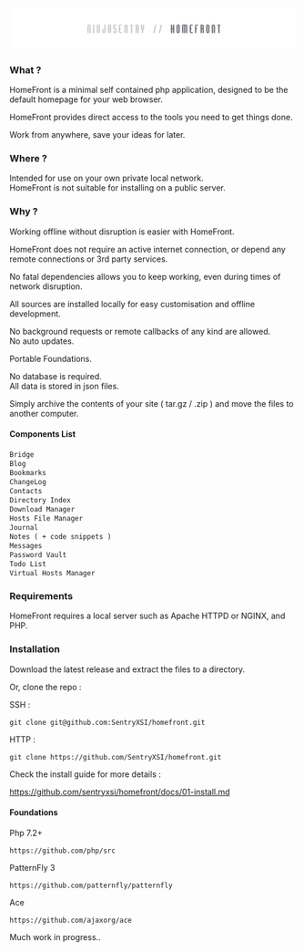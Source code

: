 
![NinjaSentry HomeFront](public/assets/img/logo/ninjasentry-homefront-logo.png)

### What ?

HomeFront is a minimal self contained php application,
designed to be the default homepage for your web browser. 

HomeFront provides direct access to the tools you need to get things done.   

Work from anywhere, save your ideas for later.

### Where ?

Intended for use on your own private local network.   
HomeFront is not suitable for installing on a public server.

### Why ? 

Working offline without disruption is easier with HomeFront.   
 
HomeFront does not require an active internet connection, 
or depend any remote connections or 3rd party services.
 
No fatal dependencies allows you to keep working,
even during times of network disruption.  

All sources are installed locally for easy customisation
and offline development.  

No background requests or remote callbacks of any kind are allowed.  
No auto updates.  

Portable Foundations. 

No database is required.  
All data is stored in json files.  

Simply archive the contents of your site ( tar.gz / .zip ) 
and move the files to another computer.


#### Components List

    Bridge  
    Blog  
    Bookmarks  
    ChangeLog  
    Contacts  
    Directory Index    
    Download Manager  
    Hosts File Manager   
    Journal   
    Notes ( + code snippets )   
    Messages  
    Password Vault      
    Todo List      
    Virtual Hosts Manager     

### Requirements

HomeFront requires a local server such as Apache HTTPD or NGINX, and PHP. 

### Installation

Download the latest release and extract the files to a directory.    

Or, clone the repo :  

SSH :   

    git clone git@github.com:SentryXSI/homefront.git  
    
HTTP :  
  
    git clone https://github.com/SentryXSI/homefront.git
    
    
Check the install guide for more details :  
 
https://github.com/sentryxsi/homefront/docs/01-install.md  


#### Foundations

Php 7.2+    

    https://github.com/php/src   
    
PatternFly 3    
  
    https://github.com/patternfly/patternfly  
          
Ace       
  
    https://github.com/ajaxorg/ace    


Much work in progress..    
